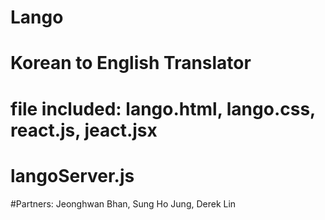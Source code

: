# Lango

# Korean to English Translator

# file included: lango.html, lango.css, react.js, jeact.jsx

# langoServer.js

#Partners: Jeonghwan Bhan, Sung Ho Jung, Derek Lin